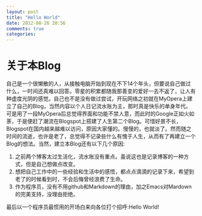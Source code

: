 ```yaml
---
layout: post
title: "Hello World"
date: 2012-08-26 20:56
comments: true
categories:
---
```

# 关于本Blog
自己是一个很懒散的人，从接触电脑开始到现在不下14个年头，但要说自己做过什么，一时间还真难以回答。零星的积累都随我那善变的爱好一去不返了，让人有种虚度光阴的感觉。自己也不是没有做过尝试，开玩网络之初就在MyOpera上建立了自己的Blog，当然内容以个人日记流水账为主，那时真是快乐的单身年代。可是用了一段MyOpera后总觉得界面和功能不禁人意，而此时的Google正如火如荼，于是便赶了潮流在Blogspot上搭建了人生第二个Blog。可惜好景不长，Blogspot在国内越来越难以访问，原因大家懂的。慢慢的，也就淡了。然而随之时间的流逝，也许是老了，总觉得不记录些什么有愧于人生，从而有了再建立一个Blog的想法。当然，建立本Blog还有以下几个原因:

   1. 之前两个博客太过生活化，流水账没有重点。虽说这也是记录博客的一种方式，但是自己想做点改变。
   2. 想把自己工作中的一些经验和生活中的感悟，都点点滴滴的记录下来，希望到老了的时候看到时，不会后悔曾经浪费了生命。
   3. 作为程序员，没有不用github和Markdown的理由，加之Emacs对Mardown的完美支持，没理由拒绝。

最后以一个程序员最惯用的开场白来向各位打个招呼:Hello World!
